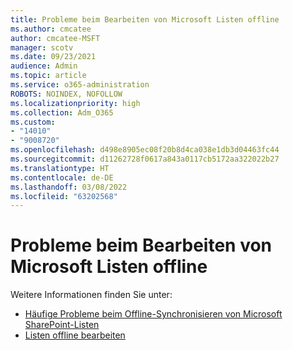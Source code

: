 ```yaml
---
title: Probleme beim Bearbeiten von Microsoft Listen offline
ms.author: cmcatee
author: cmcatee-MSFT
manager: scotv
ms.date: 09/23/2021
audience: Admin
ms.topic: article
ms.service: o365-administration
ROBOTS: NOINDEX, NOFOLLOW
ms.localizationpriority: high
ms.collection: Adm_O365
ms.custom:
- "14010"
- "9008720"
ms.openlocfilehash: d498e8905ec08f20b8d4ca038e1db3d04463fc44
ms.sourcegitcommit: d11262728f0617a843a0117cb5172aa322022b27
ms.translationtype: HT
ms.contentlocale: de-DE
ms.lasthandoff: 03/08/2022
ms.locfileid: "63202568"
---
```

# <a name="issues-with-editing-microsoft-lists-offline"></a>Probleme beim Bearbeiten von Microsoft Listen offline

Weitere Informationen finden Sie unter:

- [Häufige Probleme beim Offline-Synchronisieren von Microsoft SharePoint-Listen](https://docs.microsoft.com/sharepoint/troubleshoot/lists-and-libraries/common-sync-issues)
- [Listen offline bearbeiten](https://support.microsoft.com/office/edit-lists-offline-41403c3e-1795-4e07-b56b-ae591cbde2f9)
